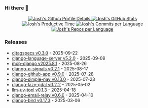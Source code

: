 ### Hi there 👋

<div align="center">
    <a href="https://github.com/vn7n24fzkq/github-profile-summary-cards">
        <picture>
            <source media="(prefers-color-scheme: dark)"
                srcset="http://github-profile-summary-cards.vercel.app/api/cards/profile-details?username=joshuadavidthomas&theme=github_dark">
            <source media="(prefers-color-scheme: light)"
                srcset="http://github-profile-summary-cards.vercel.app/api/cards/profile-details?username=joshuadavidthomas&theme=github">
            <img alt="Josh's Github Profile Details"
                src="http://github-profile-summary-cards.vercel.app/api/cards/profile-details?username=joshuadavidthomas&theme=github">
        </picture>
        <picture>
            <source media="(prefers-color-scheme: dark)"
                srcset="http://github-profile-summary-cards.vercel.app/api/cards/stats?username=joshuadavidthomas&theme=github_dark">
            <source media="(prefers-color-scheme: light)"
                srcset="http://github-profile-summary-cards.vercel.app/api/cards/stats?username=joshuadavidthomas&theme=github">
            <img alt="Josh's GitHub Stats"
                src="http://github-profile-summary-cards.vercel.app/api/cards/stats?username=joshuadavidthomas&theme=github">
        </picture>
        <picture>
            <source media="(prefers-color-scheme: dark)"
                srcset="http://github-profile-summary-cards.vercel.app/api/cards/productive-time?username=joshuadavidthomas&utcOffset=-6.00&theme=github_dark">
            <source media="(prefers-color-scheme: light)"
                srcset="http://github-profile-summary-cards.vercel.app/api/cards/productive-time?username=joshuadavidthomas&utcOffset=-6.00&theme=github">
            <img alt="Josh's Productive Time"
                src="http://github-profile-summary-cards.vercel.app/api/cards/productive-time?username=joshuadavidthomas&utcOffset=-6.00&theme=github">
        </picture>
        <picture>
            <source media="(prefers-color-scheme: dark)"
                srcset="http://github-profile-summary-cards.vercel.app/api/cards/most-commit-language?username=joshuadavidthomas&theme=github_dark">
            <source media="(prefers-color-scheme: light)"
                srcset="http://github-profile-summary-cards.vercel.app/api/cards/most-commit-language?username=joshuadavidthomas&theme=github">
            <img alt="Josh's Commits per Language"
                src="http://github-profile-summary-cards.vercel.app/api/cards/most-commit-language?username=joshuadavidthomas&theme=github">
        </picture>
        <picture>
            <source media="(prefers-color-scheme: dark)"
                srcset="http://github-profile-summary-cards.vercel.app/api/cards/repos-per-language?username=joshuadavidthomas&theme=github_dark">
            <source media="(prefers-color-scheme: light)"
                srcset="http://github-profile-summary-cards.vercel.app/api/cards/repos-per-language?username=joshuadavidthomas&theme=github">
            <img alt="Josh's Repos per Language"
                src="http://github-profile-summary-cards.vercel.app/api/cards/repos-per-language?username=joshuadavidthomas&theme=github">
        </picture>
    </a>
</div>

### Releases

<!-- releases start -->
* [djtagspecs v0.3.0](https://github.com/joshuadavidthomas/djtagspecs/releases/tag/v0.3.0) - 2025-09-22
* [django-language-server v5.2.0](https://github.com/joshuadavidthomas/django-language-server/releases/tag/v5.2.0) - 2025-09-09
* [mcp-django v2025.8.1](https://github.com/joshuadavidthomas/mcp-django/releases/tag/v2025.8.1) - 2025-08-26
* [django-q-signals v0.2.1](https://github.com/joshuadavidthomas/django-q-signals/releases/tag/v0.2.1) - 2025-08-17
* [django-github-app v0.9.0](https://github.com/joshuadavidthomas/django-github-app/releases/tag/v0.9.0) - 2025-07-28
* [django-simple-nav v0.13.0](https://github.com/westerveltco/django-simple-nav/releases/tag/v0.13.0) - 2025-07-23
* [django-lazy-gdal v0.2.2](https://github.com/joshuadavidthomas/django-lazy-gdal/releases/tag/v0.2.2) - 2025-05-02
* [llm-uv-tool v0.1.3](https://github.com/joshuadavidthomas/llm-uv-tool/releases/tag/v0.1.3) - 2025-04-18
* [django-email-relay v0.6.0](https://github.com/westerveltco/django-email-relay/releases/tag/v0.6.0) - 2025-04-10
* [django-bird v0.17.3](https://github.com/joshuadavidthomas/django-bird/releases/tag/v0.17.3) - 2025-03-06
<!-- releases end -->
